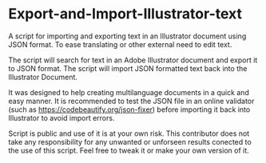 # Export-and-Import-Illustrator-text
A script for importing and exporting text in an Illustrator document using JSON format. To ease translating or other external need to edit text.

The script will search for text in an Adobe Illustrator document and export it to JSON format.
The script will import JSON formatted text back into the Illustrator Document.

It was designed to help creating multilanguage documents in a quick and easy manner.
It is recommended to test the JSON file in an online validator (such as https://codebeautify.org/json-fixer) 
before importing it back into Illustrator to avoid import errors.

Script is public and use of it is at your own risk.
This contributor does not take any responsibility for any unwanted or unforseen results conected to the
use of this script. Feel free to tweak it or make your own version of it.
